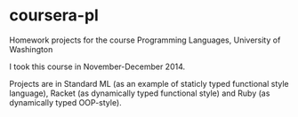 # coursera-pl
Homework projects for the course Programming Languages, University of Washington

I took this course in November-December 2014.

Projects are in Standard ML (as an example of staticly typed functional style language), Racket (as dynamically typed functional style) and Ruby (as dynamically typed OOP-style).
